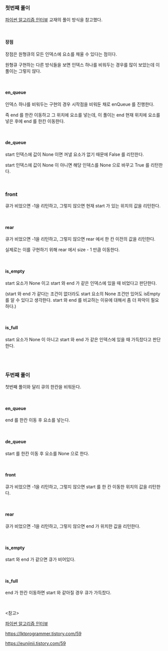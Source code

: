 

### 첫번째 풀이

[파이썬 알고리즘 인터뷰](https://www.yes24.com/Product/Goods/91084402) 교재의 풀이 방식을 참고했다.

<br>

#### 장점

장점은 원형큐의 모든 인덱스에 요소를 채울 수 있다는 점이다.

원형큐 구현하는 다른 방식들을 보면 인덱스 하나를 비워두는 경우를 많이 보았는데 이 풀이는 그렇지 않다.

<br>

#### en_queue

인덱스 하나를 비워두는 구현의 경우 시작점을 비워둔 채로 enQueue 를 진행한다.

즉 end 를 한칸 이동하고 그 위치에 요소를 넣는데, 이 풀이는 end 현재 위치에 요소를 넣은 후에 end 를 한칸 이동한다.

<br>

#### de_queue

start 인덱스에 값이 None 이면 꺼낼 요소가 없기 때문에 False 를 리턴한다.

start 인덱스에 값이 None 이 아니면 해당 인덱스를 None 으로 바꾸고 True 를 리턴한다.

<br>

### front

큐가 비었으면 -1을 리턴하고, 그렇지 않으면 현재 start 가 있는 위치의 값을 리턴한다.

<br>

#### rear

큐가 비었으면 -1을 리턴하고, 그렇지 않으면 rear 에서 한 칸 이전의 값을 리턴한다. 

실제로는 이를 구현하기 위해 rear 에서 size - 1 만큼 이동한다.

<br>

#### is_empty

start 요소가 None 이고 start 와 end 가 같은 인덱스에 있을 때 비었다고 판단한다. 

(start 와 end 가 같다는 조건이 없더라도 start 요소의 None 조건만 있어도 isEmpty 를 알 수 있다고 생각한다. start 와 end  를 비교하는 이유에 대해서 좀 더 파악이 필요하다.)

<br>

#### is_full

start 요소가 None 이 아니고 start 와 end 가 같은 인덱스에 있을 때 가득찼다고 판단한다. 

<br>

<br>

### 두번째 풀이

첫번째 풀이와 달리 큐의 한칸을 비워둔다.

<br>

#### en_queue

end 를 한칸 이동 후 요소를 넣는다. 

<br>

#### de_queue

start 를 한칸 이동 후 요소를 None 으로 한다.

<br>

#### front

큐가 비었으면 -1을 리턴하고, 그렇지 않으면 start 를 한 칸 이동한 위치의 값을 리턴한다.

<br>

#### rear

큐가 비었으면 -1을 리턴하고, 그렇지 않으면 end 가 위치한 값을 리턴한다.

<br>

#### is_empty

start 와 end 가 같으면 큐가 비어있다.

<br>

#### is_full

end 가 한칸 이동하면 start 와 같아질 경우 큐가 가득찼다.

<br>

<참고>

[파이썬 알고리즘 인터뷰](https://www.yes24.com/Product/Goods/91084402)

https://lktprogrammer.tistory.com/59

https://eunjinii.tistory.com/59

